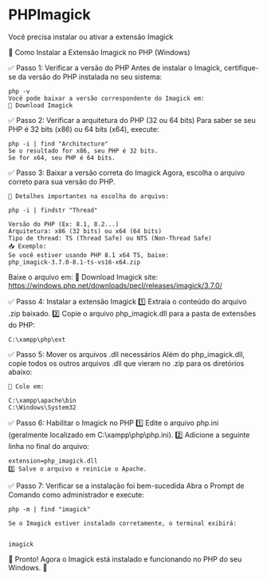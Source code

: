 # PHPImagick
Você precisa instalar ou ativar a extensão Imagick



📌 Como Instalar a Extensão Imagick no PHP (Windows)

✅ Passo 1: Verificar a versão do PHP
Antes de instalar o Imagick, certifique-se da versão do PHP instalada no seu sistema:
	
	php -v
	Você pode baixar a versão correspondente do Imagick em:
	🔗 Download Imagick



✅ Passo 2: Verificar a arquitetura do PHP (32 ou 64 bits)
Para saber se seu PHP é 32 bits (x86) ou 64 bits (x64), execute:


	php -i | find "Architecture"
	Se o resultado for x86, seu PHP é 32 bits.
	Se for x64, seu PHP é 64 bits.


✅ Passo 3: Baixar a versão correta do Imagick
Agora, escolha o arquivo correto para sua versão do PHP.

	🔹 Detalhes importantes na escolha do arquivo:
 
	php -i | findstr "Thread"

	Versão do PHP (Ex: 8.1, 8.2...)
	Arquitetura: x86 (32 bits) ou x64 (64 bits)
	Tipo de thread: TS (Thread Safe) ou NTS (Non-Thread Safe)
	📥 Exemplo:
	Se você estiver usando PHP 8.1 x64 TS, baixe:
	php_imagick-3.7.0-8.1-ts-vs16-x64.zip

Baixe o arquivo em:
🔗 Download Imagick
site: https://windows.php.net/downloads/pecl/releases/imagick/3.7.0/






✅ Passo 4: Instalar a extensão Imagick
	1️⃣ Extraia o conteúdo do arquivo .zip baixado.
	2️⃣ Copie o arquivo php_imagick.dll para a pasta de extensões do PHP:


	C:\xampp\php\ext



✅ Passo 5: Mover os arquivos .dll necessários
	Além do php_imagick.dll, copie todos os outros arquivos .dll que vieram 	no .zip para os diretórios abaixo:

	📂 Cole em:

	C:\xampp\apache\bin
	C:\Windows\System32



✅ Passo 6: Habilitar o Imagick no PHP
	1️⃣ Edite o arquivo php.ini (geralmente localizado em C:\xampp\php\php.ini).
	2️⃣ Adicione a seguinte linha no final do arquivo:


	extension=php_imagick.dll
	3️⃣ Salve o arquivo e reinicie o Apache.



✅ Passo 7: Verificar se a instalação foi bem-sucedida
Abra o Prompt de Comando como administrador e execute:

	php -m | find "imagick"

	Se o Imagick estiver instalado corretamente, o terminal exibirá:


	imagick
🎉 Pronto! Agora o Imagick está instalado e funcionando no PHP do seu Windows. 🚀
